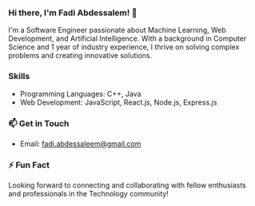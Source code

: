 ### Hi there, I'm Fadi Abdessalem! 👋

I'm a Software Engineer passionate about Machine Learning, Web Development, and Artificial Intelligence. With a background in Computer Science and 1 year of industry experience, I thrive on solving complex problems and creating innovative solutions.

### Skills
- Programming Languages: C++, Java
- Web Development: JavaScript, React.js, Node.js, Express.js


### 📫 Get in Touch
- Email: fadi.abdessaleem@gmail.com


### ⚡ Fun Fact

Looking forward to connecting and collaborating with fellow enthusiasts and professionals in the Technology community!

<!--
**fadi-REX/fadi-REX** is a ✨ _special_ ✨ repository because its `README.md` (this file) appears on your GitHub profile.

Here are some ideas to get you started:

- 🔭 I’m currently working on ...
- 🌱 I’m currently learning ...
- 👯 I’m looking to collaborate on ...
- 🤔 I’m looking for help with ...
- 💬 Ask me about ...
- 📫 How to reach me: ...
- 😄 Pronouns: ...
- ⚡ Fun fact: ...
-->
